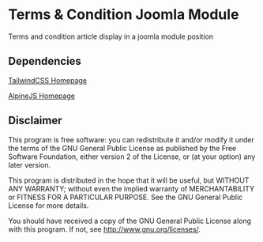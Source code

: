 # Terms & Condition Joomla Module
Terms and condition article display in a joomla module position

## Dependencies
[TailwindCSS Homepage](https://tailwindcss.com/ "TailwindCSS Homepage")

[AlpineJS Homepage](https://alpinejs.dev/ "AlpineJS Homepage")

## Disclaimer

This program is free software: you can redistribute it and/or modify it under the terms of the GNU General Public License as published by the Free Software Foundation, either version 2 of the License, or (at your option) any later version.

This program is distributed in the hope that it will be useful, but WITHOUT ANY WARRANTY; without even the implied warranty of MERCHANTABILITY or FITNESS FOR A PARTICULAR PURPOSE. See the GNU General Public License for more details.

You should have received a copy of the GNU General Public License along with this program. If not, see http://www.gnu.org/licenses/.

